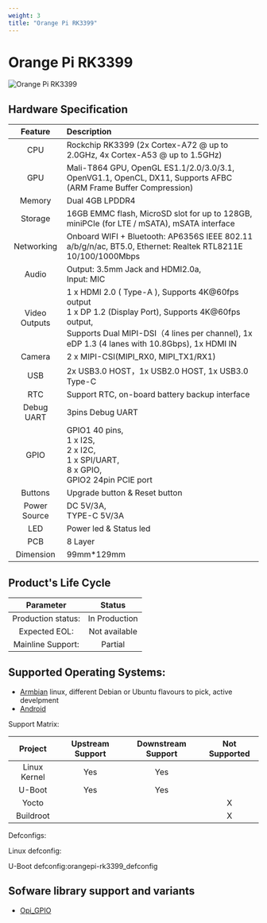```yaml
---
weight: 3
title: "Orange Pi RK3399"
---
```


<!-- Board Official Name -->
# Orange Pi RK3399

<!-- Image, prefer raw ones with no comments or marks -->

![Orange Pi RK3399](/images/opiRK3399.jpg "Orange Pi RK3399")



<!-- Hardware description, taken from the OPI product page-->
## Hardware Specification
|Feature|Description|
|:--:|:-- |
|CPU | Rockchip RK3399 (2x Cortex-A72 @ up to 2.0GHz, 4x Cortex-A53 @ up to 1.5GHz) |
|GPU | Mali-T864 GPU, OpenGL ES1.1/2.0/3.0/3.1, OpenVG1.1, OpenCL, DX11, Supports AFBC (ARM Frame Buffer Compression)|
|Memory| Dual 4GB LPDDR4 |
| Storage | 16GB EMMC flash, MicroSD slot for up to 128GB, miniPCIe (for LTE / mSATA), mSATA interface   |
|Networking | Onboard WIFI + Bluetooth: AP6356S IEEE 802.11 a/b/g/n/ac, BT5.0, Ethernet: Realtek RTL8211E 10/100/1000Mbps|
|Audio | Output: 3.5mm Jack and HDMI2.0a,<br> Input: MIC|
|Video Outputs | 1 x HDMI 2.0 ( Type-A ), Supports 4K@60fps output<br> 1 x DP 1.2 (Display Port), Supports 4K@60fps output,<br> Supports Dual MIPI-DSI（4 lines per channel), 1x eDP 1.3 (4 lanes with 10.8Gbps), 1x HDMI IN |
|Camera | 2 x MIPI-CSI(MIPI_RX0, MIPI_TX1/RX1) |
|USB | 2x USB3.0 HOST，1x USB2.0 HOST, 1x USB3.0 Type-C|
|RTC | Support RTC, on-board battery backup interface |
|Debug UART | 3pins Debug UART |
|GPIO | GPIO1 40 pins,<br> 1 x I2S,<br> 2 x I2C,<br> 1 x SPI/UART,<br> 8 x GPIO,<br> GPIO2 24pin PCIE port|
|Buttons | Upgrade button & Reset button|
|Power Source | DC 5V/3A,<br> TYPE-C 5V/3A|
|LED | Power led & Status led|
|PCB | 8 Layer|
|Dimension| 99mm*129mm  |


<!--  OEM data (must be coordinated/configrmed with Orange Pi)-->
## Product's Life Cycle

| Parameter | Status  |
|:--:|:--:|
| Production status: | In Production |
| Expected EOL: | Not available |
| Mainline Support:| Partial |

<!-- OS Support with links to the download page if possible -->
## Supported Operating Systems: 

- [Armbian](https://www.armbian.com/orange-pi-rk3399/) linux, different Debian or Ubuntu flavours to pick, active develpment
- [Android](#)


Support Matrix: 

| Project |  Upstream Support | Downstream Support | Not Supported | 
|:--:|:--:|:--:|:--:|
| Linux Kernel | Yes | Yes | | 
|U-Boot| Yes | Yes||
| Yocto| | | X |
|Buildroot| | |X|

Defconfigs: 
    
Linux defconfig:

U-Boot defconfig:orangepi-rk3399_defconfig

<!-- Specific Library support (always with the link to the lib code) -->
## Sofware library support and variants
- [Opi_GPIO](https://github.com/user_/lib_)